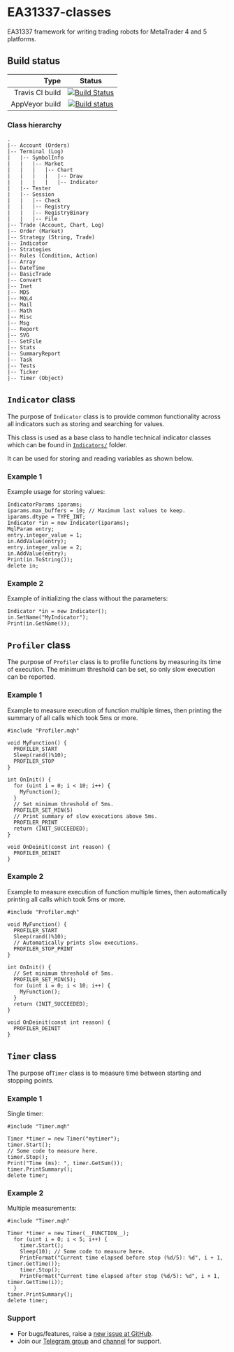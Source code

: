 # EA31337-classes

EA31337 framework for writing trading robots for MetaTrader 4 and 5 platforms.

## Build status

| Type            | Status      |
| --------------: |:-----------:|
| Travis CI build | [![Build Status](https://api.travis-ci.org/EA31337/EA31337-classes.svg?branch=master)](https://travis-ci.org/EA31337/EA31337-classes) |
| AppVeyor build  | [![Build status](https://ci.appveyor.com/api/projects/status/543yj94k3m50gy0g/branch/master?svg=true)](https://ci.appveyor.com/project/kenorb/ea31337-classes/branch/master) |

### Class hierarchy

    .
    |-- Account (Orders)
    |-- Terminal (Log)
    |   |-- SymbolInfo
    |   |   |-- Market
    |   |   |   |-- Chart
    |   |   |   |   |-- Draw
    |   |   |   |   |-- Indicator
    |   |-- Tester
    |   |-- Session
    |   |   |-- Check
    |   |   |-- Registry
    |   |   |-- RegistryBinary
    |   |   |-- File
    |-- Trade (Account, Chart, Log)
    |-- Order (Market)
    |-- Strategy (String, Trade)
    |-- Indicator
    |-- Strategies
    |-- Rules (Condition, Action)
    |-- Array
    |-- DateTime
    |-- BasicTrade
    |-- Convert
    |-- Inet
    |-- MD5
    |-- MQL4
    |-- Mail
    |-- Math
    |-- Misc
    |-- Msg
    |-- Report
    |-- SVG
    |-- SetFile
    |-- Stats
    |-- SummaryReport
    |-- Task
    |-- Tests
    |-- Ticker
    |-- Timer (Object)

## `Indicator` class


The purpose of `Indicator` class is to provide common functionality across all indicators such as storing and searching for values.

This class is used as a base class to handle technical indicator classes which can be found in [`Indicators/`](Indicators/) folder.

It can be used for storing and reading variables as shown below.

### Example 1

Example usage for storing values:

    IndicatorParams iparams;
    iparams.max_buffers = 10; // Maximum last values to keep.
    iparams.dtype = TYPE_INT;
    Indicator *in = new Indicator(iparams);
    MqlParam entry;
    entry.integer_value = 1;
    in.AddValue(entry);
    entry.integer_value = 2;
    in.AddValue(entry);
    Print(in.ToString());
    delete in;

### Example 2

Example of initializing the class without the parameters:

    Indicator *in = new Indicator();
    in.SetName("MyIndicator");
    Print(in.GetName());

## `Profiler` class

The purpose of `Profiler` class is to profile functions by measuring its time of execution. The minimum threshold can be set, so only slow execution can be reported.

### Example 1

Example to measure execution of function multiple times, then printing the summary of all calls which took 5ms or more.

```
#include "Profiler.mqh"

void MyFunction() {
  PROFILER_START
  Sleep(rand()%10);
  PROFILER_STOP
}

int OnInit() {
  for (uint i = 0; i < 10; i++) {
    MyFunction();
  }
  // Set minimum threshold of 5ms.
  PROFILER_SET_MIN(5)
  // Print summary of slow executions above 5ms.
  PROFILER_PRINT
  return (INIT_SUCCEEDED);
}

void OnDeinit(const int reason) {
  PROFILER_DEINIT
}
```

### Example 2

Example to measure execution of function multiple times, then automatically printing all calls which took 5ms or more.

```
#include "Profiler.mqh"

void MyFunction() {
  PROFILER_START
  Sleep(rand()%10);
  // Automatically prints slow executions.
  PROFILER_STOP_PRINT
}

int OnInit() {
  // Set minimum threshold of 5ms.
  PROFILER_SET_MIN(5);
  for (uint i = 0; i < 10; i++) {
    MyFunction();
  }
  return (INIT_SUCCEEDED);
}

void OnDeinit(const int reason) {
  PROFILER_DEINIT
}
```


## `Timer` class

The purpose of`Timer` class is to measure time between starting and stopping points.

### Example 1

Single timer:

```
#include "Timer.mqh"

Timer *timer = new Timer("mytimer");
timer.Start();
// Some code to measure here.
timer.Stop();
Print("Time (ms): ", timer.GetSum());
timer.PrintSummary();
delete timer;
```

### Example 2

Multiple measurements:

```
#include "Timer.mqh"

Timer *timer = new Timer(__FUNCTION__);
  for (uint i = 0; i < 5; i++) {
    timer.Start();
    Sleep(10); // Some code to measure here.
    PrintFormat("Current time elapsed before stop (%d/5): %d", i + 1, timer.GetTime());
    timer.Stop();
    PrintFormat("Current time elapsed after stop (%d/5): %d", i + 1, timer.GetTime(i));
  }
timer.PrintSummary();
delete timer;
```

### Support

- For bugs/features, raise a [new issue at GitHub](https://github.com/EA31337/EA31337-classes/issues).
- Join our [Telegram group](https://t.me/EA31337) and [channel](https://t.me/EA31337_Announcements) for support.
